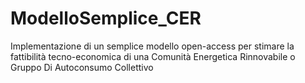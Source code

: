 # ModelloSemplice_CER
Implementazione di un semplice modello open-access per stimare la fattibilità tecno-economica di una Comunità Energetica Rinnovabile o Gruppo Di Autoconsumo Collettivo
